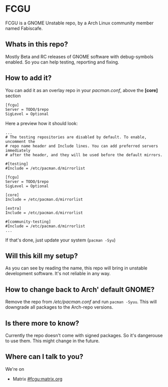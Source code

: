 # FCGU
FCGU is a GNOME Unstable repo, by a Arch Linux community member named Fabiscafe.

## Whats in this repo?
Mostly Beta and RC releases of GNOME software with debug-symbols enabled. So you can help testing, reporting and fixing.

## How to add it?
You can add it as an overlay repo in your *pacman.conf*, above the **[core]** section

```
[fcgu]
Server = TODO/$repo
SigLevel = Optional
```

Here a preview how it should look:

```
...
# The testing repositories are disabled by default. To enable, uncomment the
# repo name header and Include lines. You can add preferred servers immediately
# after the header, and they will be used before the default mirrors.

#[testing]
#Include = /etc/pacman.d/mirrorlist

[fcgu]
Server = TODO/$repo
SigLevel = Optional

[core]
Include = /etc/pacman.d/mirrorlist

[extra]
Include = /etc/pacman.d/mirrorlist

#[community-testing]
#Include = /etc/pacman.d/mirrorlist
...
```

If that's done, just update your system (`pacman -Syu`)

## Will this kill my setup?
As you can see by reading the name, this repo will bring in unstable development software. It's not reliable in any way.

## How to change back to Arch' default GNOME?
Remove the repo from */etc/pacman.conf* and run `pacman -Syuu`. This will downgrade all packages to the Arch-repo versions.

## Is there more to know?
Currently the repo doesn't come with signed packages. So it's dangerouse to use them. This might change in the future.

## Where can I talk to you?
We're on

* Matrix [#fcgu:matrix.org](https://matrix.to/#/#fcgu:matrix.org?via=matrix.org)